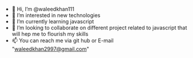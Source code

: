 - 👋 Hi, I’m @waleedkhan111
- 👀 I’m interested in new technologies
- 🌱 I’m currently learning javascript
- 💞️ I’m looking to collaborate on different project related to javascript that will hep me to flourish my skills
- 📫 You can reach me via git hub or E-mail "waleedkhan2997@gmail.com"

<!---
waleedkhan111/waleedkhan111 is a ✨ special ✨ repository because its `README.md` (this file) appears on your GitHub profile.
You can click the Preview link to take a look at your changes.
--->
